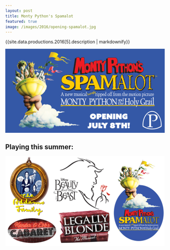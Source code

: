 ```yaml
---
layout: post
title: Monty Python's Spamalot 
featured: true
image: /images/2016/opening-spamalot.jpg
---
```


{{site.data.productions.2016[5].description | markdownify}}

![](/images/2016/opening-spamalot.jpg)

## Playing this summer:

![](/images/2016/seasonslide2016.jpg)